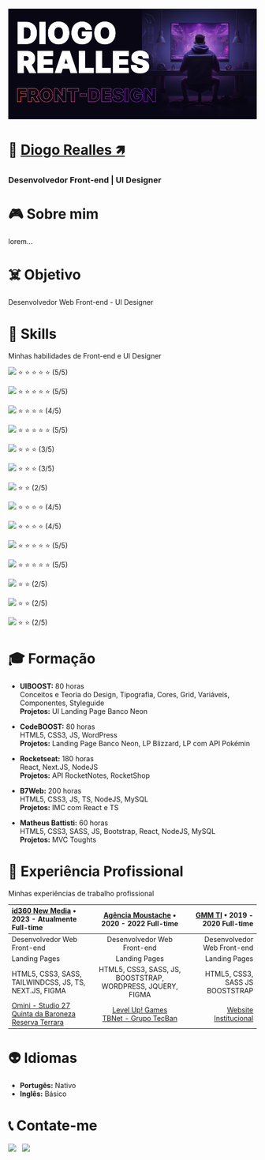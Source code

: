 [![Diogo Realles](./hero.jpg)](https://diogorealles.github.io/)

# 👋 **[Diogo Realles 🡽](https://www.linkedin.com/in/diogorealles)**
### **Desenvolvedor Front-end** | **UI Designer**

# 🎮 Sobre mim
lorem...

# ☠️ Objetivo
Desenvolvedor Web Front-end - UI Designer

# 🤖 Skills
Minhas habilidades de Front-end e UI Designer

<img src="https://img.shields.io/badge/HTML5-000000?style=for-the-badge&logo=html5&logoColor=ffffff" /> ⭐ ⭐ ⭐ ⭐ ⭐ (5/5) <br />

<img src="https://img.shields.io/badge/CSS3-000000?style=for-the-badge&logo=css3&logoColor=ffffff" /> ⭐ ⭐ ⭐ ⭐ ⭐ (5/5) <br />

<img src="https://img.shields.io/badge/sass-000000?style=for-the-badge&logo=sass&logoColor=ffffff" /> ⭐ ⭐ ⭐ ⭐ (4/5) <br />

<img src="https://img.shields.io/badge/Bootstrap-000000?style=for-the-badge&logo=bootstrap&logoColor=ffffff" /> ⭐ ⭐ ⭐ ⭐ ⭐  (5/5) <br />

<img src="https://img.shields.io/badge/JavaScript-000000?style=for-the-badge&logo=javascript&logoColor=ffffff" /> ⭐ ⭐ ⭐  (3/5) <br />

<img src="https://img.shields.io/badge/React-000000?style=for-the-badge&logo=react&logoColor=ffffff" /> ⭐ ⭐ ⭐ (3/5) <br />

<img src="https://img.shields.io/badge/TypeScript-000000?style=for-the-badge&logo=typescript&logoColor=ffffff" /> ⭐ ⭐ (2/5) <br />

<img src="https://img.shields.io/badge/Git-000000?style=for-the-badge&logo=git&logoColor=ffffff" /> ⭐ ⭐ ⭐ ⭐ (4/5) <br />

<img src="https://img.shields.io/badge/Github-000000?style=for-the-badge&logo=github&logoColor=ffffff" /> ⭐ ⭐ ⭐ ⭐ (4/5) <br />

<img src="https://img.shields.io/badge/VS%20Code-000000.svg?style=for-the-badge&logo=visual-studio-code&logoColor=ffffff" /> ⭐ ⭐ ⭐ ⭐ ⭐ (5/5) <br />

<img src="https://img.shields.io/badge/Figma-000000?style=for-the-badge&logo=figma&logoColor=ffffff" /> ⭐ ⭐ ⭐ ⭐ ⭐ (5/5) <br />

<img src="https://img.shields.io/badge/WordPress-000000?style=for-the-badge&logo=Wordpress&logoColor=ffffff" /> ⭐ ⭐ (2/5) <br />

<img src="https://img.shields.io/badge/Next.JS-000000?style=for-the-badge&logo=nextdotjs&logoColor=ffffff" /> ⭐ ⭐ (2/5) <br />

<img src="https://img.shields.io/badge/NodeJS-000000?style=for-the-badge&logo=node.js&logoColor=ffffff" /> ⭐ ⭐ (2/5) <br />


# 🎓 Formação
- **UIBOOST:** 80 horas <br />
  Conceitos e Teoria do Design, Tipografia, Cores, Grid, Variáveis, Componentes, Styleguide <br />
  **Projetos:** UI Landing Page Banco Neon <br />
  
- **CodeBOOST:** 80 horas <br />
  HTML5, CSS3, JS, WordPress <br />
  **Projetos:** Landing Page Banco Neon, LP Blizzard, LP com API Pokémin <br />
  
- **Rocketseat:** 180 horas <br />
  React, Next.JS, NodeJS <br />
  **Projetos:** API RocketNotes, RocketShop <br />
  
- **B7Web:** 200 horas <br />
  HTML5, CSS3, JS, TS, NodeJS, MySQL <br />
  **Projetos:** IMC com React e TS <br />
  
- **Matheus Battisti:** 60 horas <br />
  HTML5, CSS3, SASS, JS, Bootstrap, React, NodeJS, MySQL <br />
  **Projetos:** MVC Toughts <br />

# 🚀 Experiência Profissional
Minhas experiências de trabalho profissional

| [**id360 New Media**](https://www.id360.com.br/) • 2023 - Atualmente Full-time | [**Agência Moustache**](https://agenciamoustache.com.br/) • 2020 - 2022 Full-time | [**GMM TI**](https://gmmti.com.br/) • 2019 - 2020 Full-time |
| :---         |     :---:      |          ---: |
| Desenvolvedor Web Front-end   | Desenvolvedor Web Front-end     | Desenvolvedor Web Front-end    |
| Landing Pages     | Landing Pages       | Landing Pages      |
| HTML5, CSS3, SASS, TAILWINDCSS, JS, TS, NEXT.JS, FIGMA     | HTML5, CSS3, SASS, JS, BOOSTSTRAP, WORDPRESS, JQUERY, FIGMA      | HTML5, CSS3, SASS JS BOOSTSTRAP      |
| [Omini - Studio 27](https://lp-studio27.vercel.app/) <br /> [Quinta da Baroneza](https://planodiretor-baroneza.vercel.app/) <br /> [Reserva Terrara](https://www.reservaterrara.com.br/)     | [Level Up! Games](https://br.leveluplatam.com/marketing/) <br /> [TBNet - Grupo TecBan](https://www.tbnet.com.br/)      | [Website Institucional](https://www.gmmti.com.br/)      |

# 👽 Idiomas
- **Portugês:** Nativo
- **Inglês:** Básico

# 📞 Contate-me
<div>
  <a href="https://www.linkedin.com/in/diogorealles/" target="_blank"><img src="https://img.shields.io/badge/Linkedin-/diogorealles-black?style=for-the-badge&logo=Linkedin&logoColor=ffffff"></a> &nbsp;
  <a href="https://diogorealles.github.io/" target="_blank"><img src="https://img.shields.io/badge/SITE-portfolio-black?style=for-the-badge"></a> &nbsp;
</div>
